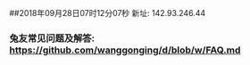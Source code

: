 ##2018年09月28日07时12分07秒 新址: 142.93.246.44
### 兔友常见问题及解答: https://github.com/wanggonging/d/blob/w/FAQ.md

